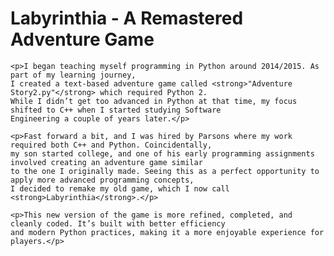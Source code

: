 <!DOCTYPE html>
<html lang="en">
<head>
    <meta charset="UTF-8">
    <meta name="viewport" content="width=device-width, initial-scale=1.0">
    <title>Labyrinthia - A Remastered Adventure Game</title>
</head>
<body>
    <h1>Labyrinthia - A Remastered Adventure Game</h1>

    <p>I began teaching myself programming in Python around 2014/2015. As part of my learning journey, 
    I created a text-based adventure game called <strong>"Adventure Story2.py"</strong> which required Python 2. 
    While I didn’t get too advanced in Python at that time, my focus shifted to C++ when I started studying Software 
    Engineering a couple of years later.</p>

    <p>Fast forward a bit, and I was hired by Parsons where my work required both C++ and Python. Coincidentally, 
    my son started college, and one of his early programming assignments involved creating an adventure game similar 
    to the one I originally made. Seeing this as a perfect opportunity to apply more advanced programming concepts, 
    I decided to remake my old game, which I now call <strong>Labyrinthia</strong>.</p>

    <p>This new version of the game is more refined, completed, and cleanly coded. It’s built with better efficiency 
    and modern Python practices, making it a more enjoyable experience for players.</p>
</body>
</html>
